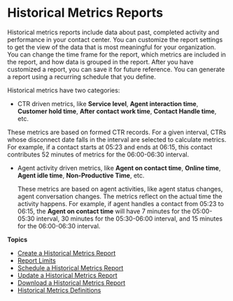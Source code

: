 # Historical Metrics Reports<a name="historical-metrics"></a>

Historical metrics reports include data about past, completed activity and performance in your contact center\. You can customize the report settings to get the view of the data that is most meaningful for your organization\. You can change the time frame for the report, which metrics are included in the report, and how data is grouped in the report\. After you have customized a report, you can save it for future reference\. You can generate a report using a recurring schedule that you define\.

Historical metrics have two categories:
+  CTR driven metrics, like **Service level**, **Agent interaction time**, **Customer hold time**, **After contact work time**, **Contact Handle time**, etc\. 

  These metrics are based on formed CTR records\. For a given interval, CTRs whose disconnect date falls in the interval are selected to calculate metrics\. For example, if a contact starts at 05:23 and ends at 06:15, this contact contributes 52 minutes of metrics for the 06:00\-06:30 interval\. 
+ Agent activity driven metrics, like **Agent on contact time**, **Online time**, **Agent idle time**, **Non\-Productive Time**, etc\. 

  These metrics are based on agent activities, like agent status changes, agent conversation changes\. The metrics reflect on the actual time the activity happens\. For example, if agent handles a contact from 05:23 to 06:15, the **Agent on contact time** will have 7 minutes for the 05:00\-05:30 interval, 30 minutes for the 05:30\-06:00 interval, and 15 minutes for the 06:00\-06:30 interval\.

**Topics**
+ [Create a Historical Metrics Report](create-historical-metrics-report.md)
+ [Report Limits](historical-reporting-limits.md)
+ [Schedule a Historical Metrics Report](schedule-historical-metrics-report.md)
+ [Update a Historical Metrics Report](update-historical-metrics-report.md)
+ [Download a Historical Metrics Report](download-historical-metrics-report.md)
+ [Historical Metrics Definitions](historical-metrics-definitions.md)